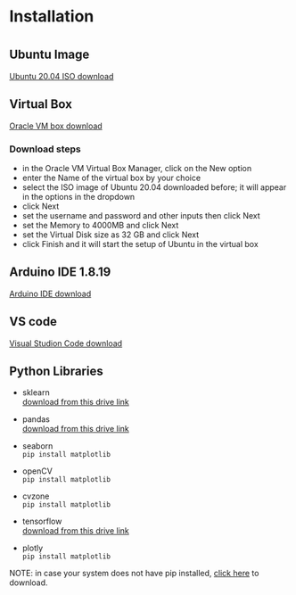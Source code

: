  <h1>Installation <h1>

 <h2>Ubuntu Image</h2>
 <a href="https://www.releases.ubuntu.com/focal/">Ubuntu 20.04 ISO download </a>

 <h2>Virtual Box</h2>
 <a href="https://www.virtualbox.org/wiki/Downloads">Oracle VM box download</a>
 
<h3>Download steps</h3>

 - in the Oracle VM Virtual Box Manager, click on the New option
 - enter the Name of the virtual box by your choice
 - select the ISO image of Ubuntu 20.04 downloaded before; it will appear in the options in the dropdown
 - click Next
 - set the username and password and other inputs then click Next
 - set the Memory to 4000MB and click Next
 - set the Virtual Disk size as 32 GB and click Next
 - click Finish and it will start the setup of Ubuntu in the virtual box


 <h2>Arduino IDE 1.8.19</h2>
 <a href="https://www.arduino.cc/en/software">Arduino IDE download</a>

 <h2>VS code</h2>
 <a href="https://code.visualstudio.com/download">Visual Studion Code download</a>

 <h2>Python Libraries</h2>

- sklearn <br>
<a href="https://drive.google.com/drive/folders/1xrUdVRAyknLZV1iv8jDX5_n14wYF5OlM?usp=sharing">download from this drive link</a>

- pandas<br>
<a href="https://drive.google.com/drive/folders/1xrUdVRAyknLZV1iv8jDX5_n14wYF5OlM?usp=sharing">download from this drive link</a>

- seaborn<br>
    <code>pip install matplotlib</code>

- openCV<br>
    <code>pip install matplotlib</code>

- cvzone<br>
    <code>pip install matplotlib</code>

- tensorflow<br>
<a href="https://drive.google.com/drive/folders/1xrUdVRAyknLZV1iv8jDX5_n14wYF5OlM?usp=sharing">download from this drive link</a>

- plotly<br>
    <code>pip install matplotlib</code>

NOTE: in case your system does not have pip installed, <a href="https://pypi.org/project/pip/">click here</a> to download.





